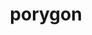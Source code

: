 ---
id: 137
title: porygon
types: [normal]
image: https://raw.githubusercontent.com/PokeAPI/sprites/master/sprites/pokemon/137.png
---